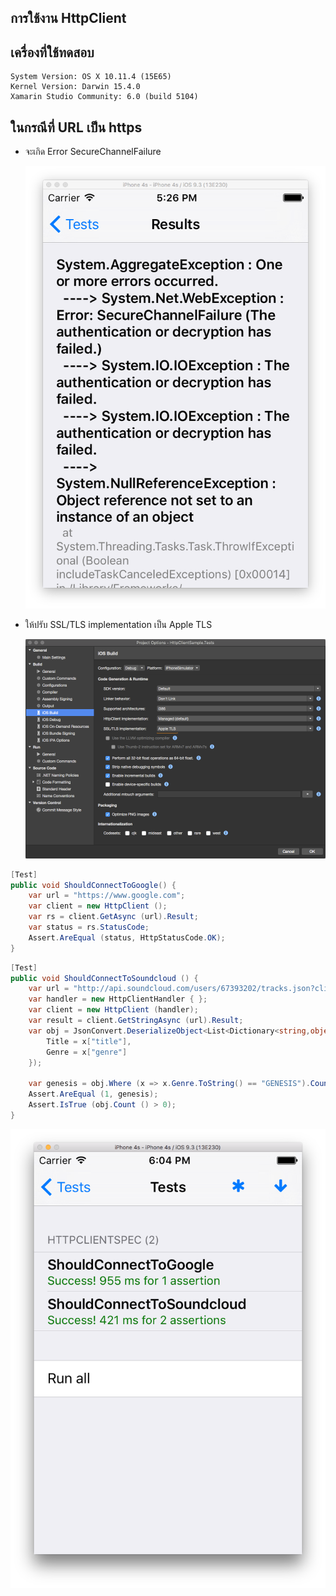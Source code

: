 ## การใช้งาน HttpClient

## เครื่องที่ใช้ทดสอบ

```
System Version: OS X 10.11.4 (15E65)
Kernel Version: Darwin 15.4.0
Xamarin Studio Community: 6.0 (build 5104)
```

## ในกรณีที่ URL เป็น https

- จะเกิด Error SecureChannelFailure

    ![](Screen/secure-channel-failure.png)

- ให้ปรับ SSL/TLS implementation เป็น Apple TLS

    ![](Screen/apple-tls.png)

```csharp
[Test]
public void ShouldConnectToGoogle() {
    var url = "https://www.google.com";
    var client = new HttpClient ();
    var rs = client.GetAsync (url).Result;
    var status = rs.StatusCode;
    Assert.AreEqual (status, HttpStatusCode.OK);
}
```

```csharp
[Test]
public void ShouldConnectToSoundcloud () {
    var url = "http://api.soundcloud.com/users/67393202/tracks.json?client_id=0be8085a39603d77fbf672a62a7929ea";
    var handler = new HttpClientHandler { };
    var client = new HttpClient (handler);
    var result = client.GetStringAsync (url).Result;
    var obj = JsonConvert.DeserializeObject<List<Dictionary<string,object>>> (result).Select (x => new {
        Title = x["title"],
        Genre = x["genre"]
    });

    var genesis = obj.Where (x => x.Genre.ToString() == "GENESIS").Count ();
    Assert.AreEqual (1, genesis);
    Assert.IsTrue (obj.Count () > 0);
}
```

![](Screen/run-test.png)

